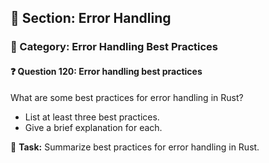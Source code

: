 ## 📘 Section: Error Handling  
### 🔹 Category: Error Handling Best Practices  
#### ❓ Question 120: Error handling best practices

What are some best practices for error handling in Rust?

- List at least three best practices.
- Give a brief explanation for each.

🔧 **Task:** Summarize best practices for error handling in Rust.
